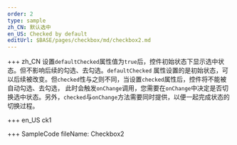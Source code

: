 ```yaml
---
order: 2
type: sample
zh_CN: 默认选中
en_US: Checked by default
editUrl: $BASE/pages/checkbox/md/checkbox2.md
---
```


+++ zh_CN
设置<Code>defaultChecked</Code>属性值为<Code>true</Code>后，控件初始状态下显示选中状态。但不影响后续的勾选、去勾选。<Code>defaultChecked</Code>
属性设置的是初始状态，可以后续被改变。但<Code>checked</Code>性与之则不同，当设置<Code>checked</Code>属性后，控件将不能被自动勾选、去勾选，
此时会触发<Code>onChange</Code>调用，您需要在<Code>onChange</Code>中决定是否切换选中状态。另外，<Code>checked</Code>与<Code>onChange</Code>方法需要同时提供，以便一起完成状态的切换过程。

+++ en_US
ck1

+++ SampleCode
fileName: Checkbox2
